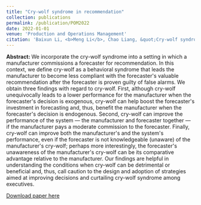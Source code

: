 ```yaml
---
title: "Cry-wolf syndrome in recommendation"
collection: publications
permalink: /publication/POM2022
date: 2022-01-01
venue: 'Production and Operations Management'
citation: 'Baixun Li, <b>Meng Li</b>, Chao Liang, &quot;Cry-wolf syndrome in recommendation.&quot; <i>Production and Operations Management</i>, 2022, forthcoming.'
---
```

<b>Abstract: </b>We incorporate the cry-wolf syndrome into a setting in which a manufacturer commissions a forecaster for recommendation. In this context, we define cry-wolf as a behavioral syndrome that leads the manufacturer to become less compliant with the forecaster's valuable recommendation after the forecaster is proven guilty of false alarms. We obtain three findings with regard to cry-wolf. First, although cry-wolf unequivocally leads to a lower performance for the manufacturer when the forecaster's decision is exogenous, cry-wolf can help boost the forecaster's investment in forecasting and, thus, benefit the manufacturer when the forecaster's decision is endogenous. Second, cry-wolf can improve the performance of the system — the manufacturer and forecaster together — if the manufacturer pays a moderate commission to the forecaster. Finally, cry-wolf can improve both the manufacturer's and the system's performance, even if the forecaster is not knowledgeable (unaware) of the manufacturer's cry-wolf; perhaps more interestingly, the forecaster's unawareness of the manufacturer's cry-wolf can be its comparative advantage relative to the manufacturer. Our findings are helpful in understanding the conditions when cry-wolf can be detrimental or beneficial and, thus, call caution to the design and adoption of strategies aimed at improving decisions and curtailing cry-wolf syndrome among executives.

[Download paper here](https://papers.ssrn.com/sol3/papers.cfm?abstract_id=3481358)
